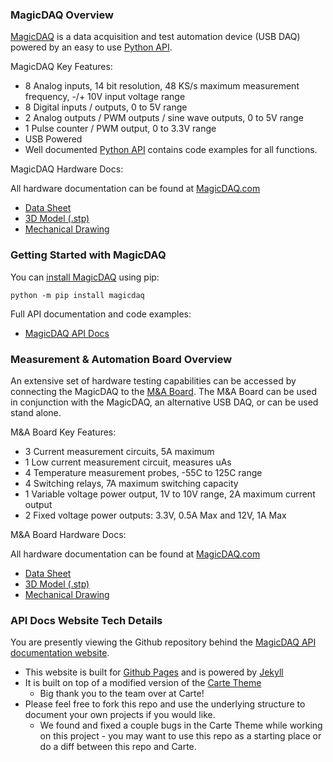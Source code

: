 ### MagicDAQ Overview

[MagicDAQ](https://www.magicdaq.com/) is a data acquisition and test automation device (USB DAQ) powered by an easy to use [Python API](https://magicdaq.github.io/magicdaq_docs/).

MagicDAQ Key Features:

* 8 Analog inputs, 14 bit resolution, 48 KS/s maximum measurement frequency, -/+ 10V input voltage range
* 8 Digital inputs / outputs, 0 to 5V range
* 2 Analog outputs / PWM outputs / sine wave outputs, 0 to 5V range
* 1 Pulse counter / PWM output, 0 to 3.3V range 
* USB Powered
* Well documented [Python API](https://magicdaq.github.io/magicdaq_docs/) contains code examples for all functions.

MagicDAQ Hardware Docs:

All hardware documentation can be found at [MagicDAQ.com](https://www.magicdaq.com/product/magic-daq/)

* [Data Sheet](https://www.magicdaq.com/mdaq300datasheet/)
* [3D Model (.stp)](https://www.magicdaq.com/mdaq300model/)
* [Mechanical Drawing](https://www.magicdaq.com/mdaq300mechdrw/)

### Getting Started with MagicDAQ

You can [install MagicDAQ](https://magicdaq.github.io/magicdaq_docs/#/Install_MagicDAQ) using pip:
```
python -m pip install magicdaq
```

Full API documentation and code examples:

* [MagicDAQ API Docs](https://magicdaq.github.io/magicdaq_docs/)

### Measurement & Automation Board Overview

An extensive set of hardware testing capabilities can be accessed by connecting the MagicDAQ to the [M&A Board](https://www.magicdaq.com/product/ma-board-full-kit/). The M&A Board can be used in conjunction with the MagicDAQ, an alternative USB DAQ, or can be used stand alone.

M&A Board Key Features:

* 3 Current measurement circuits, 5A maximum
* 1 Low current measurement circuit, measures uAs
* 4 Temperature measurement probes, -55C to 125C range
* 4 Switching relays, 7A maximum switching capacity
* 1 Variable voltage power output, 1V to 10V range, 2A maximum current output
* 2 Fixed voltage power outputs: 3.3V, 0.5A Max and 12V, 1A Max

M&A Board Hardware Docs:

All hardware documentation can be found at [MagicDAQ.com](https://www.magicdaq.com/product/ma-board-full-kit/)

* [Data Sheet](https://www.magicdaq.com/mdaq350datasheet/)
* [3D Model (.stp)](https://www.magicdaq.com/mdaq350model/)
* [Mechanical Drawing](https://www.magicdaq.com/mdaq350mechdrw/)

### API Docs Website Tech Details

You are presently viewing the Github repository behind the [MagicDAQ API documentation website](https://magicdaq.github.io/magicdaq_docs/).

* This website is built for [Github Pages](https://pages.github.com/) and is powered by [Jekyll](https://jekyllrb.com/)
* It is built on top of a modified version of the [Carte Theme](https://github.com/Wiredcraft/carte)
    * Big thank you to the team over at Carte!
* Please feel free to fork this repo and use the underlying structure to document your own projects if you would like.
    * We found and fixed a couple bugs in the Carte Theme while working on this project - you may want to use this repo as a starting place or do a diff between this repo and Carte.